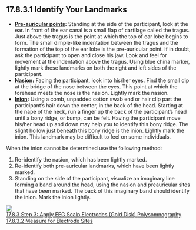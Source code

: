 ## 17.8.3.1 Identify Your Landmarks

* **<u>Pre-auricular points</u>:**  Standing at the side of the participant, look at the ear.  In front of the ear canal is a small flap of cartilage called the tragus.  Just above the tragus is the point at which the top of ear lobe begins to form.  The small dimple-like indentation between the tragus and the formation of the top of the ear lobe is the pre-auricular point.  If in doubt, ask the participant to open and close his jaw.  Look and feel for movement at the indentation above the tragus.  Using blue china marker, lightly mark these landmarks on both the right and left sides of the participant.
* **<u>Nasion</u>:** Facing the participant, look into his/her eyes.  Find the small dip at the bridge of the nose between the eyes.  This point at which the forehead meets the nose is the nasion.  Lightly mark the nasion.
* **<u>Inion</u>:** Using a comb, unpadded cotton swab end or hair clip part the participant’s hair down the center, in the back of the head.  Starting at the nape of the neck, run a finger up the back of the participant’s head until a bony ridge, or bump, can be felt.  Having the participant move his/her head up and down may help you to identify this bony ridge.  The slight hollow just beneath this bony ridge is the inion.   Lightly mark the inion. This landmark may be difficult to feel on some individuals.

When the inion cannot be determined use the following method:

1. Re-identify the nasion, which has been lightly marked.
2. Re-identify both pre-auricular landmarks, which have been lightly marked.
3. Standing on the side of the participant, visualize an imaginary line forming a band around the head, using the nasion and preauricular sites that have been marked.  The back of this imaginary band should identify the inion. Mark the inion lightly.

<div class="center">
  <img src=":images_path:/17.8.3.1 Identify Landmarks.png">
</div>


<div class="center">
<div class="btn-group">
  <a href=":pages_path:/manuals/polysomnography/17-08-03-00-step3.md" class="btn btn-default">
    <span class="glyphicon glyphicon-chevron-left"></span>
    17.8.3 Step 3: Apply EEG Scalp Electrodes (Gold Disk)
  </a>

  <a href=":pages_path:/manuals/polysomnography" class="btn btn-default">
    <span class="glyphicon glyphicon-chevron-up"></span>
    Polysomnography
  </a>

  <a href=":pages_path:/manuals/polysomnography/17-08-03-02-measure-electrode-sites.md" class="btn btn-success">
    17.8.3.2 Measure for Electrode Sites
    <span class="glyphicon glyphicon-chevron-right"></span>
  </a>
</div>
</div>
